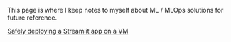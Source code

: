 This page is where I keep notes to myself about ML / MLOps solutions for future reference.

[Safely deploying a Streamlit app on a VM](streamlit-vm-deployment.md)
